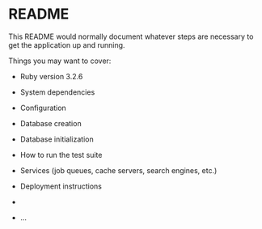 # README

This README would normally document whatever steps are necessary to get the
application up and running.

Things you may want to cover:

- Ruby version 3.2.6

- System dependencies

- Configuration

- Database creation

- Database initialization

- How to run the test suite

- Services (job queues, cache servers, search engines, etc.)

- Deployment instructions

-

- ...
